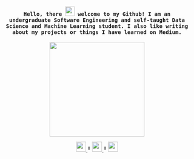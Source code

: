 <h4 align="center"><samp> Hello, there <img src="https://media.giphy.com/media/hvRJCLFzcasrR4ia7z/giphy.gif" width="25px">   welcome to my Github! I am an undergraduate Software Engineering and self-taught Data Science and Machine Learning student. I also like writing about my projects or things I have learned on Medium. </samp></h4>

<p align="center">
  <img width="250" src="https://media.tenor.com/hVmM21uY9hEAAAAM/homer-simpson.gif">
</p>



</div>
<div align='center'>
<a href='https://www.linkedin.com/in/euelainesilva/'>
    <img width="26" height="26" src="https://img.icons8.com/metro/26/000000/linkedin.png"/>
</a>
 ╹
 <a href='https://medium.com/@lainetnr'>
    <img width="26" height="26" src="https://cdn4.iconfinder.com/data/icons/social-media-circle-7/512/Medium_circle-512.png"/>
</a>
 ╹
  <a href='https://www.kaggle.com/lainetnr'>
    <img width="26" height="26" src="https://cdn.icon-icons.com/icons2/2389/PNG/512/kaggle_logo_icon_145140.png"/>
</div>
